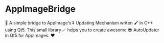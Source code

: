 # AppImageBridge
:rocket: A simple bridge to AppImage's :arrow_double_down: Updating Mechanism writen :paintbrush: in C++ using Qt5. This small library :white_check_mark: helps you to create awesome :sunglasses: AutoUpdater in Qt5 for AppImages. :heart:

